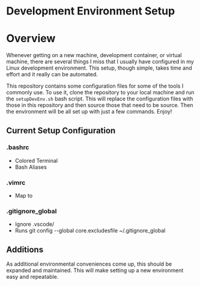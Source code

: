 Development Environment Setup
===

# Overview

Whenever getting on a new machine, development container, or virtual machine, 
there are several things I miss that I usually have configured in my Linux 
development environment. This setup, though simple, takes time and effort
and it really can be automated. 

This repository contains some configuration files for some of the tools I
commonly use. To use it, clone the repository to your local machine and run
the `setupDevEnv.sh` bash script. This will replace the configuration files
with those in this repository and then source those that need to be source.
Then the environment will be all set up with just a few commands. Enjoy!

## Current Setup Configuration

### .bashrc
* Colored Terminal
* Bash Aliases

### .vimrc
* Map <jk> to <Esc>

### .gitignore_global
* Ignore .vscode/
* Runs git config --global core.excludesfile ~/.gitignore_global

## Additions
As additional environmental conveniences come up, this should be expanded
and maintained. This will make setting up a new environment easy and 
repeatable. 
